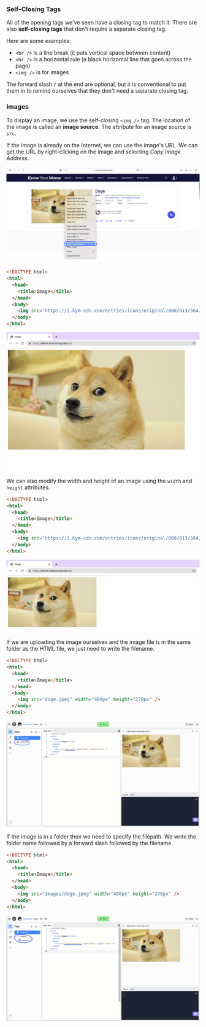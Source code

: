 ### Self-Closing Tags

All of the opening tags we've seen have a closing tag to match it. There are also **self-closing tags** that don't require a separate closing tag.

Here are some examples:
* `<br />` is a line break (it puts vertical space between content)
* `<hr />` is a horizontal rule (a black horizontal line that goes across the page)
* `<img />` is for images

The forward slash `/` at the end are optional, but it is conventional to put them in to remind ourselves that they don't need a separate closing tag.


### Images

To display an image, we use the self-closing `<img />` tag. The location of the image is called an **image source**. The attribute for an image source is `src`. 

If the image is already on the Internet, we can use the image's URL. We can get the URL by right-clicking on the image and selecting *Copy Image Address*.

![](../../Images/Doge_Address.png)

```html
<!DOCTYPE html>
<html>
  <head>
    <title>Image</title>
  </head>
  <body>
    <img src="https://i.kym-cdn.com/entries/icons/original/000/013/564/doge.jpg"/>/>
  </body>
</html>
```

![](../../Images/HTML_Image1.png)

We can also modify the width and height of an image using the `width` and `height` attributes.

```html
<!DOCTYPE html>
<html>
  <head>
    <title>Image</title>
  </head>
  <body>
    <img src="https://i.kym-cdn.com/entries/icons/original/000/013/564/doge.jpg"  width="480px" height="270px" />/>
  </body>
</html>
```

![](../../Images/HTML_Image2.png)

If we are uploading the image ourselves and the image file is in the same folder as the HTML file, we just need to write the filename. 

```html
<!DOCTYPE html>
<html>
  <head>
    <title>Image</title>
  </head>
  <body>
    <img src="doge.jpeg" width="480px" height="270px" />
  </body>
</html>
```

![](../../Images/HTML_Image3.png)

If the image is in a folder then we need to specify the filepath. We write the folder name followed by a forward slash followed by the filename.


```html
<!DOCTYPE html>
<html>
  <head>
    <title>Image</title>
  </head>
  <body>
    <img src="Images/doge.jpeg" width="480px" height="270px" />
  </body>
</html>
```

![](../../Images/HTML_Image4.png)
